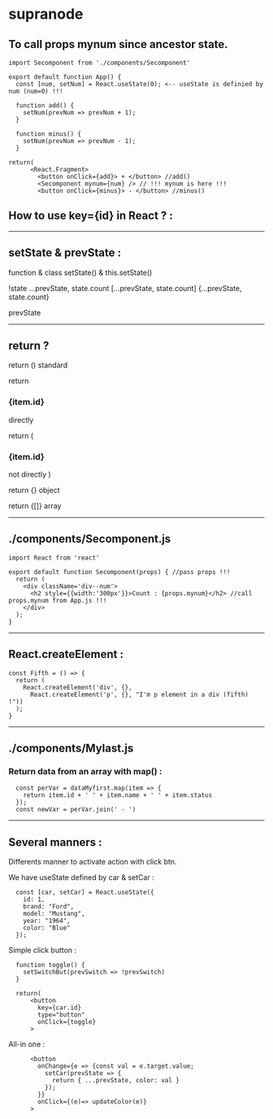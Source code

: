 # supranode

## To call props mynum since ancestor state.

```
import Secomponent from './components/Secomponent'

export default function App() {
  const [num, setNum] = React.useState(0); <-- useState is definied by num (num=0) !!!

  function add() {
    setNum(prevNum => prevNum + 1);
  }

  function minus() {
    setNum(prevNum => prevNum - 1);
  }

return(
      <React.Fragment>
        <button onClick={add}> + </button> //add()
        <Secomponent mynum={num} /> // !!! mynum is here !!!
        <button onClick={minus}> - </button> //minus()
```

## How to use key={id} in React ? :

<div key={props.id}></div>

---

## setState & prevState :

function & class
setState() & this.setState()

!state
...prevState, state.count
[...prevState, state.count]
{...prevState, state.count}

prevState

---

## return ?

return () standard

return <h3>{item.id}</h3> directly

return (
  <h3>{item.id}</h3> not directly
)

return {} object

return {[]} array

---

## ./components/Secomponent.js

```
import React from 'react'

export default function Secomponent(props) { //pass props !!!
  return (
    <div className='div--num'>
      <h2 style={{width:'300px'}}>Count : {props.mynum}</h2> //call props.mynum from App.js !!!
    </div>
  );
}
```

---

## React.createElement :

```
const Fifth = () => {
  return (
    React.createElement('div', {},
      React.createElement('p', {}, "I'm p element in a div (fifth) !"))
  );
}
```
---

## ./components/Mylast.js

### Return data from an array with map() :

```
  const perVar = dataMyfirst.map(item => {
    return item.id + ' ' + item.name + ' ' + item.status
  });
  const newVar = perVar.join(' - ')
```

---

## Several manners :

Differents manner to activate action with click btn.

We have useState defined by car & setCar :

```
  const [car, setCar] = React.useState({
    id: 1,
    brand: "Ford",
    model: "Mustang",
    year: "1964",
    color: "Blue"
  });
```

Simple click button :

```
  function toggle() {
    setSwitchBut(prevSwitch => !prevSwitch)
  }

  return(
      <button
        key={car.id}
        type="button"
        onClick={toggle}
      >
```

All-in one :

```
      <button
        onChange={e => {const val = e.target.value;
          setCar(prevState => {
            return { ...prevState, color: val }
          });
        }}
        onClick={(e)=> updateColor(e)}
      >
```

